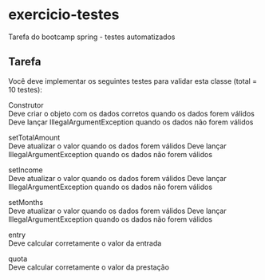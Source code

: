 # exercicio-testes
Tarefa do bootcamp spring - testes automatizados
## Tarefa
Você deve implementar os seguintes testes para validar esta classe (total = 10 testes):

Construtor\
Deve criar o objeto com os dados corretos quando os dados forem válidos
Deve lançar IllegalArgumentException quando os dados não forem válidos

setTotalAmount\
Deve atualizar o valor quando os dados forem válidos
Deve lançar IllegalArgumentException quando os dados não forem válidos

setIncome\
Deve atualizar o valor quando os dados forem válidos
Deve lançar IllegalArgumentException quando os dados não forem válidos

setMonths\
Deve atualizar o valor quando os dados forem válidos
Deve lançar IllegalArgumentException quando os dados não forem válidos

entry\
Deve calcular corretamente o valor da entrada

quota\
Deve calcular corretamente o valor da prestação
